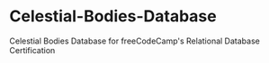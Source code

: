 # Celestial-Bodies-Database
Celestial Bodies Database for freeCodeCamp's Relational Database Certification
